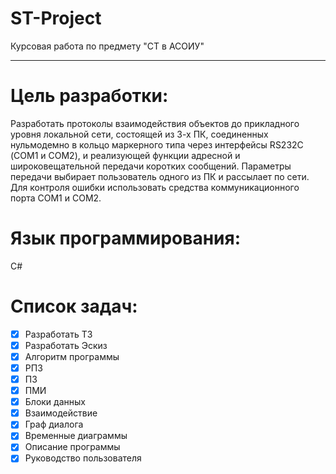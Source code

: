 # ST-Project
Курсовая работа по предмету "СТ в АСОИУ" 
_______________________________________
# Цель pазpаботки:
Разработать протоколы взаимодействия объектов до прикладного уровня локальной сети, состоящей из 3-х ПК, соединенных нульмодемно в  кольцо маркерного типа через интерфейсы RS232C (СОМ1 и СОМ2), и реализующей функции адресной и широковещательной передачи коротких сообщений. Параметры передачи выбирает пользователь одного из ПК и рассылает по сети. Для контроля ошибки использовать средства коммуникационного порта COM1 и COM2.

# Язык программирования:
С#

# Список задач:  
- [X] Разработать ТЗ  
- [X] Разработать Эскиз  
- [X] Алгоритм программы     
- [X] РПЗ   
- [X] ПЗ  
- [X] ПМИ  
- [X] Блоки данных  
- [X] Взаимодействие  
- [X] Граф диалога  
- [X] Временные диаграммы  
- [X] Описание программы  
- [X] Руководство пользователя  
